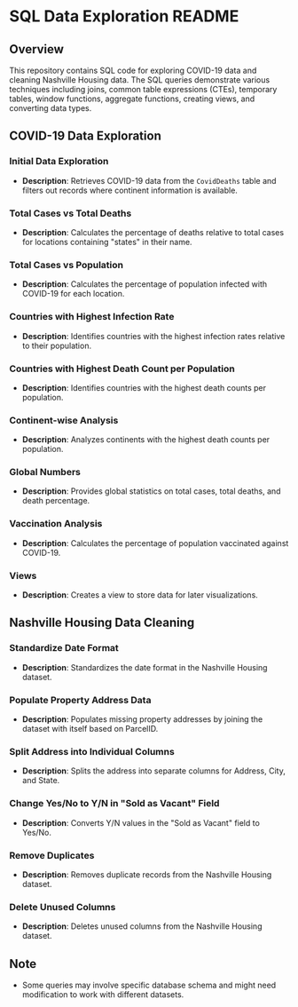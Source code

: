 # SQL Data Exploration README

## Overview

This repository contains SQL code for exploring COVID-19 data and cleaning Nashville Housing data. The SQL queries demonstrate various techniques including joins, common table expressions (CTEs), temporary tables, window functions, aggregate functions, creating views, and converting data types.

## COVID-19 Data Exploration

### Initial Data Exploration

- **Description**: Retrieves COVID-19 data from the `CovidDeaths` table and filters out records where continent information is available.
  
### Total Cases vs Total Deaths

- **Description**: Calculates the percentage of deaths relative to total cases for locations containing "states" in their name.

### Total Cases vs Population

- **Description**: Calculates the percentage of population infected with COVID-19 for each location.

### Countries with Highest Infection Rate

- **Description**: Identifies countries with the highest infection rates relative to their population.

### Countries with Highest Death Count per Population

- **Description**: Identifies countries with the highest death counts per population.

### Continent-wise Analysis

- **Description**: Analyzes continents with the highest death counts per population.

### Global Numbers

- **Description**: Provides global statistics on total cases, total deaths, and death percentage.

### Vaccination Analysis

- **Description**: Calculates the percentage of population vaccinated against COVID-19.

### Views

- **Description**: Creates a view to store data for later visualizations.

## Nashville Housing Data Cleaning

### Standardize Date Format

- **Description**: Standardizes the date format in the Nashville Housing dataset.

### Populate Property Address Data

- **Description**: Populates missing property addresses by joining the dataset with itself based on ParcelID.

### Split Address into Individual Columns

- **Description**: Splits the address into separate columns for Address, City, and State.

### Change Yes/No to Y/N in "Sold as Vacant" Field

- **Description**: Converts Y/N values in the "Sold as Vacant" field to Yes/No.

### Remove Duplicates

- **Description**: Removes duplicate records from the Nashville Housing dataset.

### Delete Unused Columns

- **Description**: Deletes unused columns from the Nashville Housing dataset.

## Note
- Some queries may involve specific database schema and might need modification to work with different datasets.
